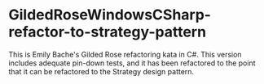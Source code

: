 # GildedRoseWindowsCSharp-refactor-to-strategy-pattern
 
This is Emily Bache's Gilded Rose refactoring kata in C#. This version includes adequate pin-down tests, and it has been
refactored to the point that it can be refactored to the Strategy design pattern.
